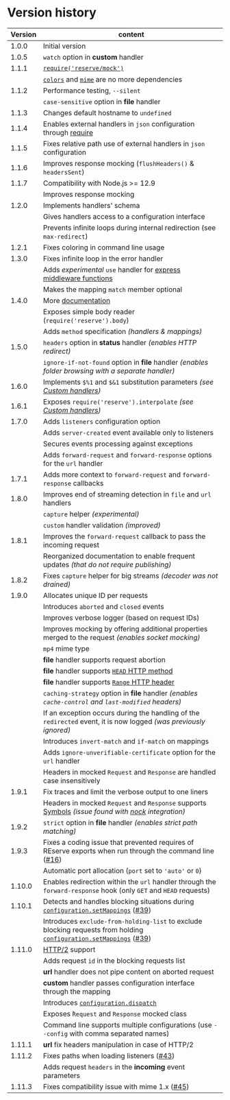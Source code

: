 # Version history

|Version|content|
|---|---|
|1.0.0|Initial version|
|1.0.5|`watch` option in **custom** handler|
|1.1.1|[`require('reserve/mock')`](#mocking)|
||[`colors`](https://www.npmjs.com/package/colors) and [`mime`](https://www.npmjs.com/package/mime) are no more dependencies|
|1.1.2|Performance testing, `--silent`|
||`case-sensitive` option in **file** handler|
|1.1.3|Changes default hostname to `undefined`|
|1.1.4|Enables external handlers in `json` configuration through [require](https://nodejs.org/api/modules.html#modules_require_id)|
|1.1.5|Fixes relative path use of external handlers in `json` configuration|
|1.1.6|Improves response mocking (`flushHeaders()` & `headersSent`)|
|1.1.7|Compatibility with Node.js >= 12.9|
||Improves response mocking|
|1.2.0|Implements handlers' schema|
||Gives handlers access to a configuration interface|
||Prevents infinite loops during internal redirection (see `max-redirect`)|
|1.2.1|Fixes coloring in command line usage|
|1.3.0|Fixes infinite loop in the error handler|
||Adds *experimental* `use` handler for [express middleware functions](https://www.npmjs.com/search?q=keywords%3Aexpress%20keywords%3Amiddleware)|
||Makes the mapping `match` member optional|
|1.4.0|More [documentation](https://github.com/ArnaudBuchholz/reserve/tree/master/doc/README.md) |
||Exposes simple body reader (`require('reserve').body`)|
||Adds `method` specification *(handlers & mappings)*|
|1.5.0|`headers` option in **status** handler *(enables HTTP redirect)*|
||`ignore-if-not-found` option in **file** handler *(enables folder browsing with a separate handler)*|
|1.6.0|Implements `$%1` and `$&1` substitution parameters *(see [Custom handlers](#custom-handlers))*|
|1.6.1|Exposes `require('reserve').interpolate` *(see [Custom handlers](#custom-handlers))*|
|1.7.0|Adds `listeners` configuration option|
||Adds `server-created` event available only to listeners|
||Secures events processing against exceptions|
||Adds `forward-request` and `forward-response` options for the `url` handler|
|1.7.1|Adds more context to `forward-request` and `forward-response` callbacks|
|1.8.0|Improves end of streaming detection in `file` and `url` handlers|
||`capture` helper *(experimental)*|
||`custom` handler validation *(improved)*|
|1.8.1|Improves the `forward-request` callback to pass the incoming request|
||Reorganized documentation to enable frequent updates *(that do not require publishing)*|
|1.8.2|Fixes `capture` helper for big streams *(decoder was not drained)*|
|1.9.0|Allocates unique ID per requests|
||Introduces `aborted` and `closed` events|
||Improves verbose logger (based on request IDs)|
||Improves mocking by offering additional properties merged to the request *(enables socket mocking)*|
||`mp4` mime type|
||**file** handler supports request abortion|
||**file** handler supports [`HEAD` HTTP method](https://developer.mozilla.org/en-US/docs/Web/HTTP/Methods/HEAD)|
||**file** handler supports [`Range` HTTP header](https://developer.mozilla.org/en-US/docs/Web/HTTP/Headers/Range)|
||`caching-strategy` option in **file** handler *(enables `cache-control` and `last-modified` headers)*|
||If an exception occurs during the handling of the `redirected` event, it is now logged *(was previously ignored)*|
||Introduces `invert-match` and `if-match` on mappings|
||Adds `ignore-unverifiable-certificate` option for the `url` handler|
||Headers in mocked `Request` and `Response` are handled case insensitively|
|1.9.1|Fix traces and limit the verbose output to one liners|
||Headers in mocked `Request` and `Response` supports [Symbols](https://developer.mozilla.org/en-US/docs/Web/JavaScript/Reference/Global_Objects/Symbol) *(issue found with [nock](https://www.npmjs.com/package/nock) integration)*|
|1.9.2|`strict` option in **file** handler *(enables strict path matching)*|
|1.9.3|Fixes a coding issue that prevented requires of REserve exports when run through the command line ([#16](https://github.com/ArnaudBuchholz/reserve/issues/16))|
||Automatic port allocation (`port` set to `'auto'` or `0`)|
|1.10.0|Enables redirection within the `url` handler through the `forward-response` hook (only `GET` and `HEAD` requests)|
|1.10.1|Detects and handles blocking situations during [`configuration.setMappings`](iconfiguration.md#async-setmappings-mappings-request-timeout--5000) ([#39](https://github.com/ArnaudBuchholz/reserve/issues/39))|
||Introduces `exclude-from-holding-list` to exclude blocking requests from holding [`configuration.setMappings`](iconfiguration.md#async-setmappings-mappings-request-timeout--5000) ([#39](https://github.com/ArnaudBuchholz/reserve/issues/39))|
|1.11.0|[HTTP/2](https://en.wikipedia.org/wiki/HTTP/2) support|
||Adds request `id` in the blocking requests list|
||**url** handler does not pipe content on aborted request|
||**custom** handler passes configuration interface through the mapping|
||Introduces [`configuration.dispatch`](iconfiguration.md#async-dispatch-request-response)|
||Exposes ̀`Request` and `Response` mocked class|
||Command line supports multiple configurations (use `--config` with comma separated names)|
|1.11.1|**url** fix headers manipulation in case of HTTP/2|
|1.11.2|Fixes paths when loading listeners ([#43](https://github.com/ArnaudBuchholz/reserve/issues/43))|
||Adds request `headers` in the **incoming** event parameters|
|1.11.3|Fixes compatibility issue with mime 1.x ([#45](https://github.com/ArnaudBuchholz/reserve/issues/45))|